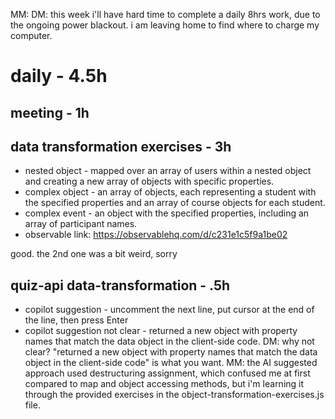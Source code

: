 MM: DM: this week i'll have hard time to complete a daily 8hrs work, due to the ongoing power blackout. i am leaving home to find where to charge my computer. 

# daily - 4.5h

## meeting - 1h

## data transformation exercises - 3h
* nested object - mapped over an array of users within a nested object and creating a new array of objects with specific properties. 
* complex object - an array of objects, each representing a student with the specified properties and an array of course objects for each student.
* complex event - an object with the specified properties, including an array of participant names.
* observable link: https://observablehq.com/d/c231e1c5f9a1be02

good. the 2nd one was a bit weird, sorry

## quiz-api data-transformation - .5h
* copilot suggestion - uncomment the next line, put cursor at the end of the line, then press Enter
* copilot suggestion not clear - returned a new object with property names that match the data object in the client-side code. DM: why not clear? "returned a new object with property names that match the data object in the client-side code" is what you want. MM: the AI suggested approach used destructuring assignment, which confused me at first compared to map and object accessing methods, but i'm learning it through the provided exercises in the object-transformation-exercises.js file.